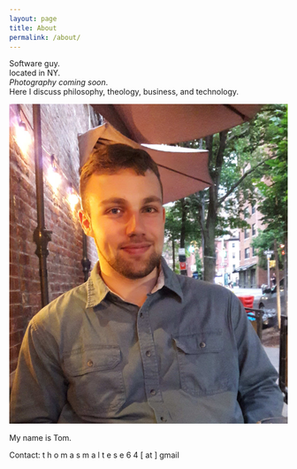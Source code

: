 ```yaml
---
layout: page
title: About
permalink: /about/
---
```


Software guy.  
located in NY.  
_Photography coming soon_.  
Here I discuss philosophy, theology, business, and technology.

<img src="/me.jpg" title="THIS IS A HUMAN THIS IS WHAT WE LOOK LIKE THIS IS WHAT WE ACT LIKE" alt="THIS IS A HUMAN THIS IS WHAT WE LOOK LIKE THIS IS WHAT WE ACT LIKE" style="width:520px;height600px">

My name is Tom.  

Contact: t h o m a s m a l t e s e 6 4 [ at ] gmail
